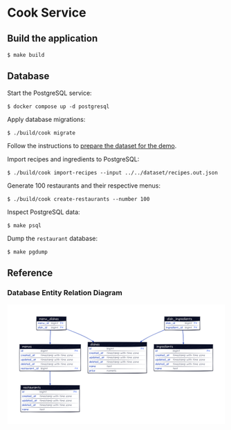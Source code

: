 # Cook Service
## Build the application
```shell
$ make build
```

## Database

Start the PostgreSQL service:

```shell
$ docker compose up -d postgresql
```

Apply database migrations:

```shell
$ ./build/cook migrate
```

Follow the instructions to [prepare the dataset for the demo](../../dataset/README.md).

Import recipes and ingredients to PostgreSQL:

```shell
$ ./build/cook import-recipes --input ../../dataset/recipes.out.json
```

Generate 100 restaurants and their respective menus:

```shell
$ ./build/cook create-restaurants --number 100
```

Inspect PostgreSQL data:

```shell
$ make psql
```

Dump the `restaurant` database:

```shell
$ make pgdump
```

## Reference
### Database Entity Relation Diagram
<img src="./database.png" width="600px">
